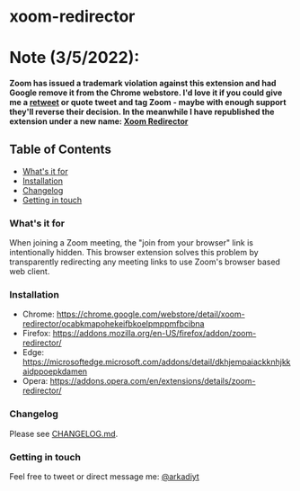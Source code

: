 # xoom-redirector

# Note (3/5/2022):
#### Zoom has issued a trademark violation against this extension and had Google remove it from the Chrome webstore. I'd love it if you could give me a [retweet](https://twitter.com/arkadiyt/status/1500141960065028098) or quote tweet and tag Zoom - maybe with enough support they'll reverse their decision. In the meanwhile I have republished the extension under a new name: [Xoom Redirector](https://chrome.google.com/webstore/detail/xoom-redirector/ocabkmapohekeifbkoelpmppmfbcibna)

## Table of Contents
- [What's it for](https://github.com/arkadiyt/zoom-redirector#whats-it-for)
- [Installation](https://github.com/arkadiyt/zoom-redirector#quick-start)
- [Changelog](https://github.com/arkadiyt/zoom-redirector#changelog)
- [Getting in touch](https://github.com/arkadiyt/zoom-redirector#getting-in-touch)

### What's it for

When joining a Zoom meeting, the "join from your browser" link is intentionally hidden. This browser extension solves this problem by transparently redirecting any meeting links to use Zoom's browser based web client.

### Installation

- Chrome: https://chrome.google.com/webstore/detail/xoom-redirector/ocabkmapohekeifbkoelpmppmfbcibna
- Firefox: https://addons.mozilla.org/en-US/firefox/addon/zoom-redirector/
- Edge: https://microsoftedge.microsoft.com/addons/detail/dkhjempaiackknhjkkaidppoepkdamen
- Opera: https://addons.opera.com/en/extensions/details/zoom-redirector/

### Changelog

Please see [CHANGELOG.md](https://github.com/arkadiyt/zoom-redirector/blob/master/CHANGELOG.md).

### Getting in touch

Feel free to tweet or direct message me: [@arkadiyt](https://twitter.com/arkadiyt)
